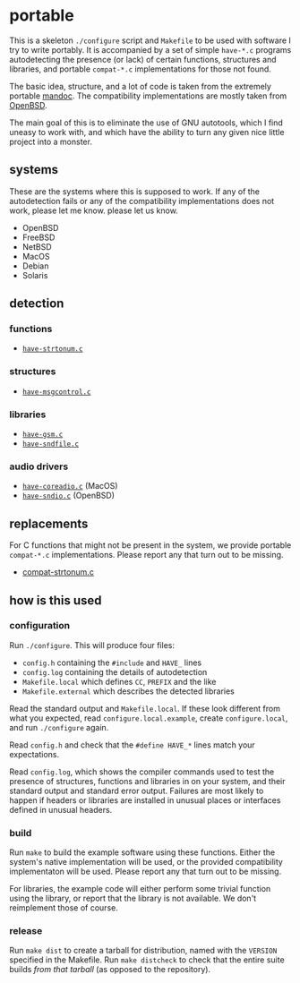 # portable

This is a skeleton `./configure` script and `Makefile`
to be used with software I try to write portably.
It is accompanied by a set of simple `have-*.c` programs autodetecting
the presence (or lack) of certain functions, structures and libraries,
and portable `compat-*.c` implementations for those not found.

The basic idea, structure, and a lot of code is taken from
the extremely portable [mandoc](http://mandoc.bsd.lv/).
The compatibility implementations are mostly taken from
[OpenBSD](http://cvsweb.openbsd.org/).

The main goal of this is to eliminate the use of GNU autotools,
which I find uneasy to work with, and which have the ability
to turn any given nice little project into a monster.

## systems

These are the systems where this is supposed to work.
If any of the autodetection fails or any of the compatibility
implementations does not work, please let me know.
please let us know.

* OpenBSD
* FreeBSD
* NetBSD
* MacOS
* Debian
* Solaris

## detection

### functions

* [`have-strtonum.c`](have-strtonum.c)

### structures

* [`have-msgcontrol.c`](have-msgcontrol.c)

### libraries

* [`have-gsm.c`](have-gsm.c)
* [`have-sndfile.c`](have-sndfile.c)

### audio drivers

* [`have-coreadio.c`](have-coreadio.c) (MacOS)
* [`have-sndio.c`](have-sndio.c) (OpenBSD)

## replacements

For C functions that might not be present in the system,
we provide portable `compat-*.c` implementations.
Please report any that turn out to be missing.

* [compat-strtonum.c](compat-strtonum.c)

## how is this used

### configuration

Run `./configure`. This will produce four files:

* `config.h` containing the `#include` and `HAVE_` lines
* `config.log` containing the details of autodetection
* `Makefile.local` which defines `CC`, `PREFIX` and the like
* `Makefile.external` which describes the detected libraries

Read the standard output and `Makefile.local`.
If these look different from what you expected,
read `configure.local.example`, create `configure.local`,
and run `./configure` again.

Read `config.h` and check that the `#define HAVE_*` lines
match your expectations.

Read `config.log`, which shows the compiler commands used to test
the presence of structures, functions and libraries in on your system,
and their standard output and standard error output.
Failures are most likely to happen
if headers or libraries are installed in unusual places
or interfaces defined in unusual headers.

### build

Run `make` to build the example software using these functions.
Either the system's native implementation will be used,
or the provided compatibility implementaton will be used.
Please report any that turn out to be missing.

For libraries, the example code will either perform some
trivial function using the library, or report that the library
is not available. We don't reimplement those of course.

### release

Run `make dist` to create a tarball for distribution,
named with the `VERSION` specified in the Makefile.
Run `make distcheck` to check that the entire suite
builds *from that tarball* (as opposed to the repository).

